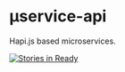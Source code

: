 # µservice-api

Hapi.js based microservices. 


[![Stories in Ready](https://badge.waffle.io/TylerGarlick/microservice-api.svg?label=ready&title=Ready)](http://waffle.io/TylerGarlick/microservice-api)

